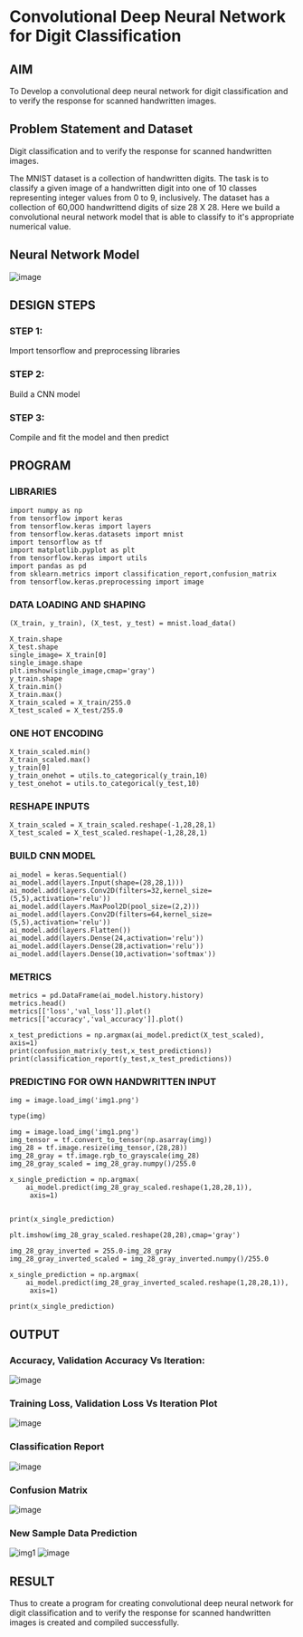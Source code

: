 # Convolutional Deep Neural Network for Digit Classification

## AIM

To Develop a convolutional deep neural network for digit classification and to verify the response for scanned handwritten images.

## Problem Statement and Dataset
Digit classification and to verify the response for scanned handwritten images.

The MNIST dataset is a collection of handwritten digits. The task is to classify a given image of a handwritten digit into one of 10 classes representing integer values from 0 to 9, inclusively. The dataset has a collection of 60,000 handwrittend digits of size 28 X 28. Here we build a convolutional neural network model that is able to classify to it's appropriate numerical value.
## Neural Network Model

![image](https://github.com/balaji-21005757/mnist-classification/assets/94372294/b2fcd796-b12b-4056-a609-a5b705ddb6a2)


## DESIGN STEPS

### STEP 1:
Import tensorflow and preprocessing libraries
### STEP 2:
Build a CNN model
### STEP 3:
Compile and fit the model and then predict


## PROGRAM
### LIBRARIES
```
import numpy as np
from tensorflow import keras
from tensorflow.keras import layers
from tensorflow.keras.datasets import mnist
import tensorflow as tf
import matplotlib.pyplot as plt
from tensorflow.keras import utils
import pandas as pd
from sklearn.metrics import classification_report,confusion_matrix
from tensorflow.keras.preprocessing import image
```
### DATA LOADING AND SHAPING
```
(X_train, y_train), (X_test, y_test) = mnist.load_data()

X_train.shape
X_test.shape
single_image= X_train[0]
single_image.shape
plt.imshow(single_image,cmap='gray')
y_train.shape
X_train.min()
X_train.max()
X_train_scaled = X_train/255.0
X_test_scaled = X_test/255.0
```
### ONE HOT ENCODING
```
X_train_scaled.min()
X_train_scaled.max()
y_train[0]
y_train_onehot = utils.to_categorical(y_train,10)
y_test_onehot = utils.to_categorical(y_test,10)
```
### RESHAPE INPUTS
```
X_train_scaled = X_train_scaled.reshape(-1,28,28,1)
X_test_scaled = X_test_scaled.reshape(-1,28,28,1)
```
### BUILD CNN MODEL
```
ai_model = keras.Sequential()
ai_model.add(layers.Input(shape=(28,28,1)))
ai_model.add(layers.Conv2D(filters=32,kernel_size=(5,5),activation='relu'))
ai_model.add(layers.MaxPool2D(pool_size=(2,2)))
ai_model.add(layers.Conv2D(filters=64,kernel_size=(5,5),activation='relu'))
ai_model.add(layers.Flatten())
ai_model.add(layers.Dense(24,activation='relu'))
ai_model.add(layers.Dense(28,activation='relu'))
ai_model.add(layers.Dense(10,activation='softmax'))
```
### METRICS
```
metrics = pd.DataFrame(ai_model.history.history)
metrics.head()
metrics[['loss','val_loss']].plot()
metrics[['accuracy','val_accuracy']].plot()

x_test_predictions = np.argmax(ai_model.predict(X_test_scaled), axis=1)
print(confusion_matrix(y_test,x_test_predictions))
print(classification_report(y_test,x_test_predictions))
```
### PREDICTING FOR OWN HANDWRITTEN INPUT
```
img = image.load_img('img1.png')

type(img)

img = image.load_img('img1.png')
img_tensor = tf.convert_to_tensor(np.asarray(img))
img_28 = tf.image.resize(img_tensor,(28,28))
img_28_gray = tf.image.rgb_to_grayscale(img_28)
img_28_gray_scaled = img_28_gray.numpy()/255.0

x_single_prediction = np.argmax(
    ai_model.predict(img_28_gray_scaled.reshape(1,28,28,1)),
     axis=1)


print(x_single_prediction)

plt.imshow(img_28_gray_scaled.reshape(28,28),cmap='gray')

img_28_gray_inverted = 255.0-img_28_gray
img_28_gray_inverted_scaled = img_28_gray_inverted.numpy()/255.0

x_single_prediction = np.argmax(
    ai_model.predict(img_28_gray_inverted_scaled.reshape(1,28,28,1)),
     axis=1)

print(x_single_prediction)
```
## OUTPUT
### Accuracy, Validation Accuracy Vs Iteration:
![image](https://github.com/balaji-21005757/mnist-classification/assets/94372294/17907f26-6657-4dfd-834c-11dafdfd27f2)

### Training Loss, Validation Loss Vs Iteration Plot

![image](https://github.com/balaji-21005757/mnist-classification/assets/94372294/a3066b09-8100-4e33-ae99-d8ffe15ce7f1)


### Classification Report

![image](https://github.com/balaji-21005757/mnist-classification/assets/94372294/2185895d-0459-47c4-a0db-61783121ca4e)


### Confusion Matrix

![image](https://github.com/balaji-21005757/mnist-classification/assets/94372294/ec75c998-6b3e-4dbc-a99e-eb408b988672)


### New Sample Data Prediction
![img1](https://github.com/balaji-21005757/mnist-classification/assets/94372294/4a406732-0ede-4149-b19f-3207de95c348)
![image](https://github.com/balaji-21005757/mnist-classification/assets/94372294/59a3629e-558e-479b-8184-f1cc46dbb544)



## RESULT
Thus to create a program for creating convolutional deep neural network for digit classification and to verify the response for scanned handwritten images is created and compiled successfully.
